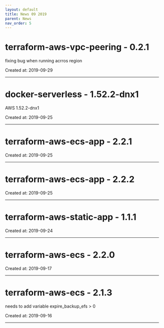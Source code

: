 ```yaml
---
layout: default
title: News 09 2019
parent: News
nav_order: 5
---
```




# terraform-aws-vpc-peering - 0.2.1
fixing bug when running acrros region

Created at: 2019-09-29

---


# docker-serverless - 1.52.2-dnx1
AWS 1.52.2-dnx1

Created at: 2019-09-25

---


# terraform-aws-ecs-app - 2.2.1


Created at: 2019-09-25

---


# terraform-aws-ecs-app - 2.2.2


Created at: 2019-09-25

---


# terraform-aws-static-app - 1.1.1


Created at: 2019-09-24

---


# terraform-aws-ecs - 2.2.0


Created at: 2019-09-17

---


# terraform-aws-ecs - 2.1.3
needs to add variable expire_backup_efs > 0 

Created at: 2019-09-16

---

